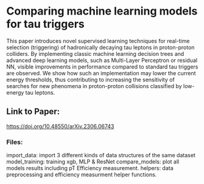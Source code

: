 # Comparing machine learning models for tau triggers

This paper introduces novel supervised learning techniques for real-time selection (triggering) of hadronically decaying tau leptons in proton-proton colliders.
By implementing classic machine learning decision trees and advanced deep learning models, such as Multi-Layer Perceptron or residual NN, visible improvements in 
performance compared to standard tau triggers are observed. We show how such an implementation may lower the current energy thresholds, 
thus contributing to increasing the sensitivity of searches for new phenomena in proton-proton collisions classified by low-energy tau leptons.

## Link to Paper:

https://doi.org/10.48550/arXiv.2306.06743

### Files:

import_data: import 3 different kinds of data structures of the same dataset
model_training: training xgb, MLP & ResNet 
compare_models: plot all models results including pT Efficiency measurement. 
helpers: data preprocessing and efficiency measurment helper functions.  

